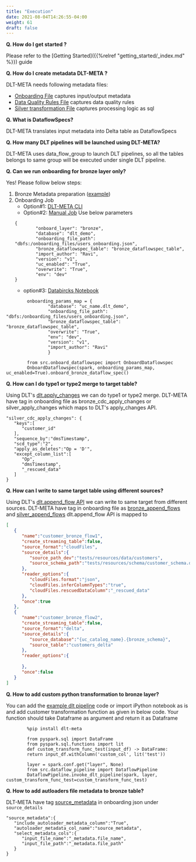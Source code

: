 ```yaml
---
title: "Execution"
date: 2021-08-04T14:26:55-04:00
weight: 61
draft: false
---
```


**Q. How do I get started ?**

Please refer to the [Getting Started]({{%relref "getting_started/_index.md" %}}) guide

**Q. How do I create metadata DLT-META ?**

DLT-META needs following metadata files:
- [Onboarding File](https://github.com/databrickslabs/dlt-meta/blob/main/examples/onboarding.json) captures input/output metadata 
- [Data Quality Rules File](https://github.com/databrickslabs/dlt-meta/tree/main/examples/dqe) captures data quality rules
- [Silver transformation File](https://github.com/databrickslabs/dlt-meta/blob/main/examples/silver_transformations.json) captures  processing logic as sql 

**Q. What is DataflowSpecs?**

DLT-META translates input metadata into Delta table as DataflowSpecs


**Q. How many DLT pipelines will be launched using DLT-META?**

DLT-META uses data_flow_group to launch DLT pipelines, so all the tables belongs to same group will be executed under single DLT pipeline. 

**Q. Can we run onboarding for bronze layer only?**

Yes! Please follow below steps:
1. Bronze Metadata preparation ([example](https://github.com/databrickslabs/dlt-meta/blob/main/integration_tests/conf/cloudfiles-onboarding_A2.template))
2. Onboarding Job
    - Option#1: [DLT-META CLI](https://databrickslabs.github.io/dlt-meta/getting_started/dltmeta_cli/#onboardjob)
    - Option#2: [Manual Job](https://databrickslabs.github.io/dlt-meta/getting_started/dltmeta_manual/#onboardjob)
    Use below parameters
    ```
    {                   
            "onboard_layer": "bronze",
            "database": "dlt_demo",
            "onboarding_file_path": "dbfs:/onboarding_files/users_onboarding.json",
            "bronze_dataflowspec_table": "bronze_dataflowspec_table",
            "import_author": "Ravi",
            "version": "v1",
            "uc_enabled": "True",
            "overwrite": "True",
            "env": "dev"
    } 
    ```
    - option#3: [Databircks Notebook](https://databrickslabs.github.io/dlt-meta/getting_started/dltmeta_manual/#option2-databricks-notebook)
```
        onboarding_params_map = {
                "database": "uc_name.dlt_demo",
                "onboarding_file_path": "dbfs:/onboarding_files/users_onboarding.json",
                "bronze_dataflowspec_table": "bronze_dataflowspec_table", 
                "overwrite": "True",
                "env": "dev",
                "version": "v1",
                "import_author": "Ravi"
                }

        from src.onboard_dataflowspec import OnboardDataflowspec
        OnboardDataflowspec(spark, onboarding_params_map, uc_enabled=True).onboard_bronze_dataflow_spec()
```
**Q. How can I do type1 or type2 merge to target table?**

Using DLT's [dlt.apply_changes](https://docs.databricks.com/en/delta-live-tables/cdc.html) we can do type1 or type2 merge. DLT-META have tag in onboarding file as bronze_cdc_apply_changes or silver_apply_changes which maps to DLT's apply_changes API.
```
"silver_cdc_apply_changes": {
   "keys":[
      "customer_id"
   ],
   "sequence_by":"dmsTimestamp",
   "scd_type":"2",
   "apply_as_deletes":"Op = 'D'",
   "except_column_list":[
      "Op",
      "dmsTimestamp",
      "_rescued_data"
   ]
}
```

**Q. How can I write to same target table using different sources?**

Using DLT's [dlt.append_flow API](https://docs.databricks.com/en/delta-live-tables/flows.html) we can write to same target from different sources. DLT-META have tag in onboarding file as [bronze_append_flows](https://github.com/databrickslabs/dlt-meta/blob/main/integration_tests/conf/cloudfiles-onboarding.template#L41) and [silver_append_flows](https://github.com/databrickslabs/dlt-meta/blob/main/integration_tests/conf/cloudfiles-onboarding.template#L67) 
dlt.append_flow API is mapped to 
```json 
[
   {
      "name":"customer_bronze_flow1",
      "create_streaming_table":false,
      "source_format":"cloudFiles",
      "source_details":{
         "source_path_dev":"tests/resources/data/customers",
         "source_schema_path":"tests/resources/schema/customer_schema.ddl"
      },
      "reader_options":{
         "cloudFiles.format":"json",
         "cloudFiles.inferColumnTypes":"true",
         "cloudFiles.rescuedDataColumn":"_rescued_data"
      },
      "once":true
   },
   {
      "name":"customer_bronze_flow2",
      "create_streaming_table":false,
      "source_format":"delta",
      "source_details":{
         "source_database":"{uc_catalog_name}.{bronze_schema}",
         "source_table":"customers_delta"
      },
      "reader_options":{
         
      },
      "once":false
   }
]
```

**Q. How to add custom python transformation to bronze layer?**

You can add the [example dlt pipeline](https://github.com/databrickslabs/dlt-meta/blob/main/examples/dlt_meta_pipeline.ipynb) code or import iPython notebook as is and add customer transformation function as given in below code. Your function should take Dataframe as argument and return it as Dataframe
```
        %pip install dlt-meta
```
```
        from pyspark.sql import DataFrame
        from pyspark.sql.functions import lit
        def custom_transform_func_test(input_df) -> DataFrame:
        return input_df.withColumn('custom_col', lit('test'))
```
```
        layer = spark.conf.get("layer", None)
        from src.dataflow_pipeline import DataflowPipeline
        DataflowPipeline.invoke_dlt_pipeline(spark, layer, custom_transform_func_test=custom_transform_func_test)
```

**Q. How to add autloaders file metadata to bronze table?**

DLT-META have tag [source_metadata](https://github.com/databrickslabs/dlt-meta/blob/ebd53114e5e8a79bf12f946e8dd425ac3f329289/integration_tests/conf/cloudfiles-onboarding.template#L11) in onboarding json under `source_details`
```
"source_metadata":{
   "include_autoloader_metadata_column":"True",
   "autoloader_metadata_col_name":"source_metadata",
   "select_metadata_cols":{
      "input_file_name":"_metadata.file_name",
      "input_file_path":"_metadata.file_path"
   }
}
```

